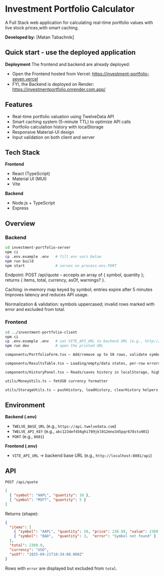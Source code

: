 # Investment Portfolio Calculator
A Full Stack web application for calculating real-time portfolio values with live stock prices,with smart caching.

**Developed by:** [Matan Tabachnik]

## Quick start - use the deployed application
**Deployment**
The frontend and backend are already deployed:
* Open the Frontend hosted from Vercel: https://investment-portfolio-seven.vercel
* FYI, the Backend is deployed on Render: https://investmentportfolio.onrender.com.app/

## Features
- Real-time portfolio valuation using TwelveData API
- Smart caching system (5-minute TTL) to optimize API calls
- Portfolio calculation history with localStorage
- Responsive Material-UI design
- Input validation on both client and server

## Tech Stack
**Frontend**
* React (TypeScript)
* Material UI (MUI)
* Vite 

**Backend**
* Node.js + TypeScript
* Express


## Overview

### Backend
```bash
cd investment-portfolio-server
npm ci
cp .env.example .env   # fill env vars below
npm run build
npm start              # serves on process.env.PORT
```

Endpoint: POST /api/quote – accepts an array of { symbol, quantity }; returns { items, total, currency, asOf, warnings? }.

Caching: in‑memory map keyed by symbol; entries expire after 5 minutes Improves latency and reduces API usage.

Normalization & validation: symbols uppercased; invalid rows marked with error and excluded from total.

### Frontend
```bash
cd ../investment-portfolio-client
npm ci
cp .env.example .env   # set VITE_API_URL to backend URL (e.g., http://localhost:8081/api)
npm run dev            # open the printed URL

components/PortfolioForm.tsx – Add/remove up to 50 rows, validate symbol and quantity, normalize (symbol.trim().toUpperCase(), positive integer quantity).

components/ResultsTable.tsx – Loading/empty/data states, per‑row errors via ErrorDisplay, total computed from valid rows only.

components/HistoryPanel.tsx – Reads/saves history in localStorage, highlights latest run, supports “Clear”.

utils/MoneyUtils.ts – fmtUSD currency formatter 

utils/StorageUtils.ts – pushHistory, loadHistory, clearHistory helpers.
```

## Environment
**Backend (.env)**
* `TWELVE_BASE_URL` (e.g., `https://api.twelvedata.com`)
* `TWELVE_API_KEY` (e.g., `abc123def456ghi789jkl012mno345pqr678stu901`)
* `PORT` (e.g., `8081`)

**Frontend (.env)**
* `VITE_API_URL` → backend base URL (e.g., `http://localhost:8081/api`)

## API 
`POST /api/quote`
```json
[
  { "symbol": "AAPL", "quantity": 10 },
  { "symbol": "MSFT", "quantity": 5 }
]
```

Returns (shape):
```json
{
  "items": [
    { "symbol": "AAPL", "quantity": 10, "price": 238.99, "value": 2389.9 },
    { "symbol": "BAD",  "quantity": 3,  "error": "Symbol not found" }
  ],
  "total": 2389.9,
  "currency": "USD",
  "asOf": "2025-09-21T10:34:00.000Z"
}
```

Rows with `error` are displayed but excluded from `total`.
